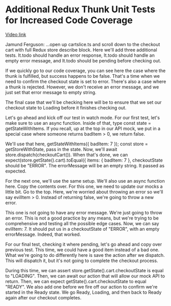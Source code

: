 # Additional Redux Thunk Unit Tests for Increased Code Coverage

[Video link](https://www.egghead.io/lessons/egghead-additional-redux-thunk-unit-tests-for-increased-code-coverage?pl=confidently-testing-redux-applications-with-jest-typescript-16e17d9b)



Jamund Ferguson: ...open up cartslice.ts and scroll down to the checkout cart with full Redux store describe block. Here we'll add three additional tests. It.todo should handle an error response, It.todo should handle an empty error message, and It.todo should be pending before checking out.

If we quickly go to our code coverage, you can see here the case where the thunk is fulfilled, but success happens to be false. That's a time when we need to confirm the checkout state is set to error. There's also a case where a thunk is rejected. However, we don't receive an error message, and we just set that error message to empty string.

The final case that we'll be checking here will be to ensure that we set our checkout state to Loading before it finishes checking out.

Let's go ahead and kick off our test in watch mode. For our first test, let's make sure to use an async function. Inside of that, type const state = getStateWithItems. If you recall, up at the top in our API mock, we put in a special case where someone returns badItem > 0, we return false.

We'll use that here, getStateWithItems({ badItem: 7 }); const store = getStoreWithState, pass in the state. Now, we'll await store.dispatch(checkoutCart()). When that's done, we can expect(store.getState().cart).toEqual({ items: { badItem: 7 }, checkoutState should be "ERROR". The errorMessage will be an empty string. It passed as expected.

For the next one, we'll use the same setup. We'll also use an async function here. Copy the contents over. For this one, we need to update our mocks a little bit. Go to the top. Here, we're worried about throwing an error so we'll say evilItem > 0. Instead of returning false, we're going to throw a new error.

This one is not going to have any error message. We're just going to throw an error. This is not a good practice by any means, but we're trying to be comprehensive and testing all the possible edge cases. Now, we can say evilItem: 7. It should put us in a checkoutState of "ERROR", with an empty errorMessage. Indeed, that worked.

For our final test, checking it where pending, let's go ahead and copy over previous test. This time, we could have a good item instead of a bad one. What we're going to do differently here is save the action after we dispatch. This will dispatch it, but it's not going to complete the checkout process.

During this time, we can assert store.getState().cart.checkoutState is equal to "LOADING". Then, we can await our action that will allow our mock API to return. Then, we can expect getState().cart.checkoutState to equal "READY". We also add one before we fire off our action to confirm we're started in the Ready state. We go Ready, Loading, and then back to Ready again after our checkout completes.
